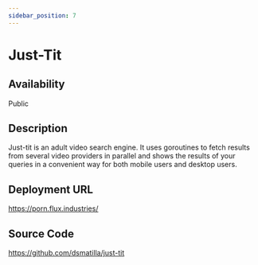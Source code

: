 ```yaml
---
sidebar_position: 7
---
```


# Just-Tit

## Availability
Public

## Description
Just-tit is an adult video search engine. It uses goroutines to fetch results from several video providers in parallel and shows the results of your queries in a convenient way for both mobile users and desktop users.

## Deployment URL
https://porn.flux.industries/

## Source Code
https://github.com/dsmatilla/just-tit